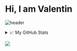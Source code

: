 # Hi, I am Valentin
![header](https://capsule-render.vercel.app/api?type=wave&color=auto&height=300&section=header&text=Welcome!&fontSize=90)

<!--
**scout119/scout119** is a ✨ _special_ ✨ repository because its `README.md` (this file) appears on your GitHub profile.

Here are some ideas to get you started:

- 🔭 I’m currently working on ...
- 🌱 I’m currently learning ...
- 👯 I’m looking to collaborate on ...
- 🤔 I’m looking for help with ...
- 💬 Ask me about ...
- 📫 How to reach me: ...
- 😄 Pronouns: ...
- ⚡ Fun fact: ...
-->

<details>
<summary>📈 My GitHub Stats</summary>

<p align="center"> <img src="https://github-readme-stats.vercel.app/api?username=scout119&show_icons=true&theme=gotham" alt="abhisheknaiidu" />

</details>

<!--
* profile [![HitCount](http://hits.dwyl.com/scout119/scout119.svg)](http://hits.dwyl.com/scout119/scout119)
* beamdasm [![HitCount](http://hits.dwyl.com/scout119/beamdasm.svg)](http://hits.dwyl.com/scout119/beamdasm)
-->

[![](https://forthebadge.com/images/badges/made-with-markdown.svg)](https://forthebadge.com)
